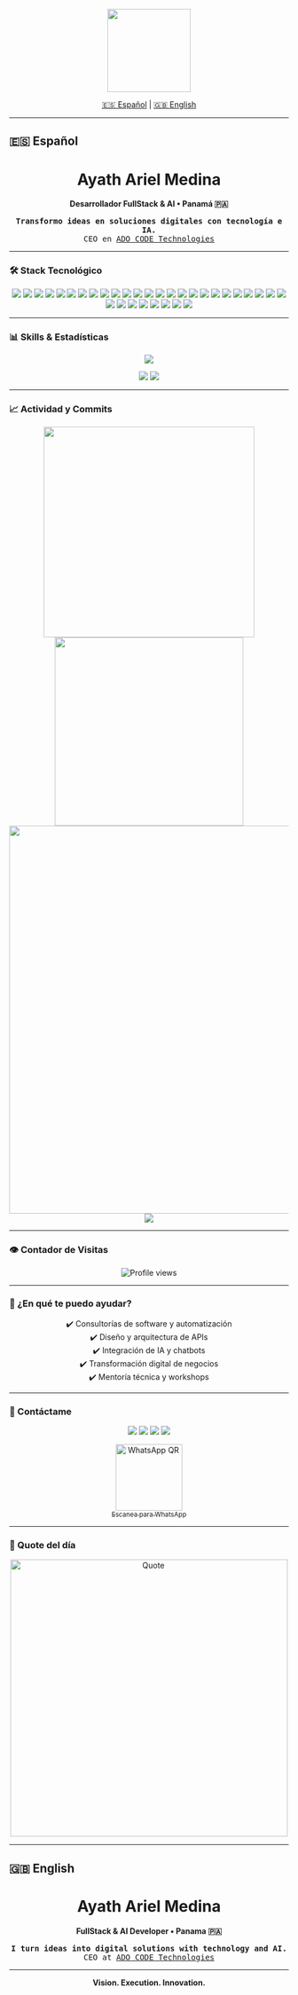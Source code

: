 <!-- HEADER ANIMADO -->
<p align="center">
  <img src="https://media4.giphy.com/media/iIqmM5tTjmpOB9mpbn/giphy.gif" width="150"/>
</p>

<p align="center">
  <a href="#español">🇪🇸 Español</a> | <a href="#english">🇬🇧 English</a>
</p>

---

## 🇪🇸 Español

<h1 align="center">Ayath Ariel Medina</h1>
<p align="center"><strong>Desarrollador FullStack & AI • Panamá 🇵🇦</strong></p>
<p align="center">
  <samp>
    <strong>Transformo ideas en soluciones digitales con tecnología e IA.</strong><br>
    CEO en <a href="https://adocode.com" target="_blank">ADO CODE Technologies</a>
  </samp>
</p>

---

### 🛠️ Stack Tecnológico

<p align="center">
  <img src="https://img.shields.io/badge/Python-306998?style=for-the-badge&logo=python&logoColor=FFD43B"/>
  <img src="https://img.shields.io/badge/JavaScript-F7DF1E?style=for-the-badge&logo=javascript&logoColor=222"/>
  <img src="https://img.shields.io/badge/TypeScript-007ACC?style=for-the-badge&logo=typescript&logoColor=white"/>
  <img src="https://img.shields.io/badge/Node.js-339933?style=for-the-badge&logo=nodedotjs&logoColor=white"/>
  <img src="https://img.shields.io/badge/Go-00ADD8?style=for-the-badge&logo=go&logoColor=white"/>
  <img src="https://img.shields.io/badge/Bash-4EAA25?style=for-the-badge&logo=gnubash&logoColor=white"/>
  <img src="https://img.shields.io/badge/FastAPI-21C784?style=for-the-badge&logo=fastapi&logoColor=white"/>
  <img src="https://img.shields.io/badge/Express.js-404D59?style=for-the-badge&logo=express&logoColor=white"/>
  <img src="https://img.shields.io/badge/Django-092E20?style=for-the-badge&logo=django&logoColor=white"/>
  <img src="https://img.shields.io/badge/Flask-000?style=for-the-badge&logo=flask&logoColor=white"/>
  <img src="https://img.shields.io/badge/REST-005571?style=for-the-badge&logo=rest&logoColor=white"/>
  <img src="https://img.shields.io/badge/GraphQL-E10098?style=for-the-badge&logo=graphql&logoColor=white"/>
  <img src="https://img.shields.io/badge/React-20232A?style=for-the-badge&logo=react&logoColor=61DAFB"/>
  <img src="https://img.shields.io/badge/Next.js-000?style=for-the-badge&logo=nextdotjs&logoColor=white"/>
  <img src="https://img.shields.io/badge/Tailwind_CSS-06B6D4?style=for-the-badge&logo=tailwindcss&logoColor=white"/>
  <img src="https://img.shields.io/badge/HTML5-E34F26?style=for-the-badge&logo=html5&logoColor=white"/>
  <img src="https://img.shields.io/badge/CSS3-1572B6?style=for-the-badge&logo=css3&logoColor=white"/>
  <img src="https://img.shields.io/badge/Figma-F24E1E?style=for-the-badge&logo=figma&logoColor=white"/>
  <img src="https://img.shields.io/badge/PostgreSQL-336791?style=for-the-badge&logo=postgresql&logoColor=white"/>
  <img src="https://img.shields.io/badge/Supabase-2E7D32?style=for-the-badge&logo=supabase&logoColor=3ECF8E"/>
  <img src="https://img.shields.io/badge/Neon-1b2936?style=for-the-badge&logo=neon&logoColor=00e599"/>
  <img src="https://img.shields.io/badge/MongoDB-47A248?style=for-the-badge&logo=mongodb&logoColor=white"/>
  <img src="https://img.shields.io/badge/MySQL-4479A1?style=for-the-badge&logo=mysql&logoColor=white"/>
  <img src="https://img.shields.io/badge/Firebase-FFCA28?style=for-the-badge&logo=firebase&logoColor=222"/>
  <img src="https://img.shields.io/badge/AWS-232F3E?style=for-the-badge&logo=amazonaws&logoColor=white"/>
  <img src="https://img.shields.io/badge/Docker-1D63ED?style=for-the-badge&logo=docker&logoColor=2496ED"/>
  <img src="https://img.shields.io/badge/Git-F05032?style=for-the-badge&logo=git&logoColor=white"/>
  <img src="https://img.shields.io/badge/GitHub-181717?style=for-the-badge&logo=github&logoColor=white"/>
  <img src="https://img.shields.io/badge/Linux-FCC624?style=for-the-badge&logo=linux&logoColor=black"/>
  <img src="https://img.shields.io/badge/VS_Code-007ACC?style=for-the-badge&logo=visualstudiocode&logoColor=white"/>
  <img src="https://img.shields.io/badge/Postman-FF6C37?style=for-the-badge&logo=postman&logoColor=white"/>
  <img src="https://img.shields.io/badge/Notion-000?style=for-the-badge&logo=notion&logoColor=white"/>
  <img src="https://img.shields.io/badge/Slack-4A154B?style=for-the-badge&logo=slack&logoColor=white"/>
</p>

---

### 📊 Skills & Estadísticas

<p align="center">
  <img src="https://skillicons.dev/icons?i=python,fastapi,react,supabase,docker,js,ts,git,github,linux,vscode"/>
</p>
<p align="center">
  <img src="https://github-profile-summary-cards.vercel.app/api/cards/repos-per-language?username=AyathAriel&theme=github_dark"/>
  <img src="https://github-profile-summary-cards.vercel.app/api/cards/most-commit-language?username=AyathAriel&theme=github_dark"/>
</p>

---

### 📈 Actividad y Commits

<p align="center">
  <img src="https://github-readme-stats.vercel.app/api?username=AyathAriel&show_icons=true&theme=radical&hide_title=true&hide_border=true&count_private=true" width="380"/>
  <img src="https://github-readme-streak-stats.herokuapp.com?user=AyathAriel&theme=radical&hide_border=true" width="340"/>
  <br>
  <img src="https://github-readme-activity-graph.vercel.app/graph?username=AyathAriel&theme=github-compact&hide_border=true&area=true" width="700"/>
  <br>
  <img src="https://badgen.net/github/commits/AyathAriel/AyathAriel/main?icon=github&color=orange"/>
</p>

---

### 👁️ Contador de Visitas

<p align="center">
  <img src="https://komarev.com/ghpvc/?username=AyathAriel&color=brightgreen&style=flat-square" alt="Profile views"/>
</p>

---

### 🤝 ¿En qué te puedo ayudar?

<p align="center">
  ✔️ Consultorías de software y automatización<br>
  ✔️ Diseño y arquitectura de APIs<br>
  ✔️ Integración de IA y chatbots<br>
  ✔️ Transformación digital de negocios<br>
  ✔️ Mentoría técnica y workshops
</p>

---

### 📲 Contáctame

<p align="center">
  <a href="https://linkedin.com/in/ayathariel" target="_blank"><img src="https://img.shields.io/badge/LinkedIn-0077B5?style=for-the-badge&logo=linkedin&logoColor=white"/></a>
  <a href="mailto:ayath1006@gmail.com" target="_blank"><img src="https://img.shields.io/badge/Gmail-D14836?style=for-the-badge&logo=gmail&logoColor=white"/></a>
  <a href="https://t.me/AyathAriel" target="_blank"><img src="https://img.shields.io/badge/Telegram-2CA5E0?style=for-the-badge&logo=telegram&logoColor=white"/></a>
  <a href="https://adocode.com" target="_blank"><img src="https://img.shields.io/badge/ADO_CODE-Tech-black?style=for-the-badge&logo=codeberg&logoColor=white"/></a>
</p>
<p align="center">
  <a href="https://wa.me/50766448655" target="_blank">
    <img src="https://api.qrserver.com/v1/create-qr-code/?size=120x120&data=https://wa.me/50766448655" width="120" alt="WhatsApp QR"/>
    <br><sub>Escanea para WhatsApp</sub>
  </a>
</p>

---

### 💬 Quote del día

<p align="center">
  <img src="https://github-readme-quotes-bay.vercel.app/quote?theme=radical&layout=socrates" width="500" alt="Quote"/>
</p>

---

## 🇬🇧 English

<h1 align="center">Ayath Ariel Medina</h1>
<p align="center"><strong>FullStack & AI Developer • Panama 🇵🇦</strong></p>
<p align="center">
  <samp>
    <strong>I turn ideas into digital solutions with technology and AI.</strong><br>
    CEO at <a href="https://adocode.com" target="_blank">ADO CODE Technologies</a>
  </samp>
</p>

---

<p align="center"><strong>Vision. Execution. Innovation.</strong></p>
